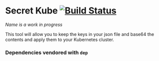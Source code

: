 # Secret Kube [![Build Status](https://travis-ci.org/troy0820/secretkube.svg?branch=master)](https://travis-ci.org/troy0820/secretkube)

_Name is a work in progress_

This tool will allow you to keep the keys in your json file and base64 the contents and apply them to your Kubernetes cluster.

### Dependencies vendored with `dep`

